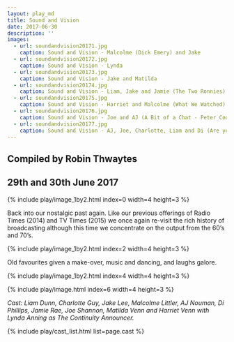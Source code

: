 ```yaml
---
layout: play_md
title: Sound and Vision
date: 2017-06-30
description: ''
images:
  - url: soundandvision20171.jpg
    caption: Sound and Vision - Malcolme (Dick Emery) and Jake
  - url: soundandvision20172.jpg
    caption: Sound and Vision - Lynda
  - url: soundandvision20173.jpg
    caption: Sound and Vision - Jake and Matilda
  - url: soundandvision20174.jpg
    caption: Sound and Vision - Liam, Jake and Jamie (The Two Ronnies)
  - url: soundandvision20175.jpg
    caption: Sound and Vision - Harriet and Malcolme (What We Watched)
  - url: soundandvision20176.jpg
    caption: Sound and Vision - Joe and AJ (A Bit of a Chat - Peter Cook and Dudley Moore)
  - url: soundandvision20177.jpg
    caption: Sound and Vision - AJ, Joe, Charlotte, Liam and Di (Are you Being Served)
---
```


## Compiled by Robin Thwaytes

## 29th and 30th June 2017

{% include play/image_1by2.html index=0 width=4 height=3 %}

Back into our nostalgic past again. Like our previous offerings of Radio Times (2014) and TV Times (2015) we once again re-visit the rich history of broadcasting although this time we concentrate on the output from the 60’s and 70’s.

{% include play/image_1by2.html index=2 width=4 height=3 %}

Old favourites given a make-over, music and dancing, and laughs galore.

{% include play/image_1by2.html index=4 width=4 height=3 %}

{% include play/image.html index=6 width=4 height=3 %}

*Cast:
Liam Dunn, Charlotte Guy, Jake Lee, Malcolme Littler, AJ Nouman, Di Phillips, Jamie Rae, Joe Shannon, Matilda Venn and Harriet Venn with Lynda Anning as The Continuity Announcer.*

{% include play/cast_list.html list=page.cast %}
